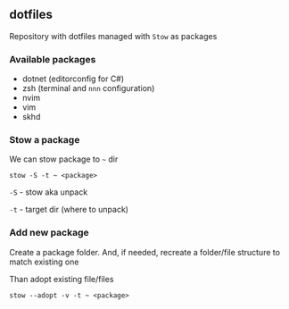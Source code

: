 ## dotfiles

Repository with dotfiles managed with `Stow` as packages

### Available packages
* dotnet (editorconfig for C#)
* zsh (terminal and `nnn` configuration)
* nvim
* vim
* skhd

### Stow a package
We can stow package to `~` dir 
```
stow -S -t ~ <package>
```
`-S` - stow aka unpack

`-t` - target dir (where to unpack)

### Add new package

Create a package folder. And, if needed, recreate a folder/file structure to match existing one

Than adopt existing file/files
```
stow --adopt -v -t ~ <package>
```

